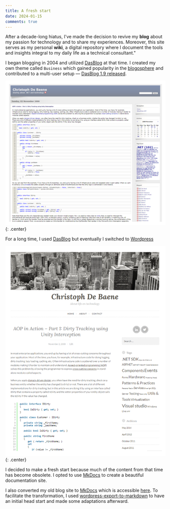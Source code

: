 ```yaml
---
title: A fresh start
date: 2024-01-15
comments: true
---
```


After a decade-long hiatus, I've made the decision to revive my **blog** about my passion for technology and to share my experiences. Moreover, this site serves as my personal **wiki**, a digital repository where I document the tools and insights integral to my daily life as a technical consultant."

<!-- more -->

I began blogging in 2004 and utilized [DasBlog](https://learn.microsoft.com/en-us/previous-versions/aa480016(v=msdn.10)) at that time. I created my own theme called `Business` which gained popularity in the [blogosphere](https://en.wikipedia.org/wiki/Blogosphere) and contributed to a multi-user setup — [DasBlog 1.9 released](https://christophdebaene.be/blog2004/dasblog-19-released/).

![](./assets/images/blog-dasblog.png){: .center}

For a long time, I used [DasBlog](https://learn.microsoft.com/en-us/previous-versions/aa480016(v=msdn.10)) but eventually I switched to [Wordpress](https://wordpress.com/)

![](./assets/images/blog-wordpress.png){: .center}

I decided to make a fresh start because much of the content from that time has become obsolete. I opted to use [MkDocs](https://squidfunk.github.io/mkdocs-material/) to create a beautiful documentation site.

I also converted my old blog site to [MkDocs](https://squidfunk.github.io/mkdocs-material/) which is accessible [here](https://christophdebaene.be/blog2004). To facilitate the transformation, I used [wordpress-export-to-markdown](https://github.com/lonekorean/wordpress-export-to-markdown) to have an initial head start and made some adaptations afterward.